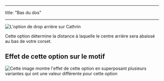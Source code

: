 - - -
title: "Bas du dos"
- - -

![L'option de drop arrière sur Cathrin](./backdrop.svg)

Cette option détermine la distance à laquelle le centre arrière sera abaissé au bas de votre corset.

## Effet de cette option sur le motif

![Cette image montre l'effet de cette option en superposant plusieurs variantes qui ont une valeur différente pour cette option](cathrin_backdrop_sample.svg "Effet de cette option sur le modèle")
